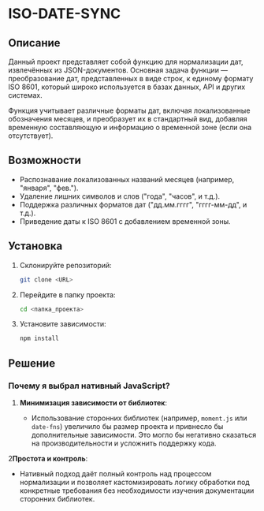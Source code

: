 # ISO-DATE-SYNC

## Описание

Данный проект представляет собой функцию для нормализации дат, извлечённых из JSON-документов. Основная задача функции — преобразование дат, представленных в виде строк, к единому формату ISO 8601, который широко используется в базах данных, API и других системах.

Функция учитывает различные форматы дат, включая локализованные обозначения месяцев, и преобразует их в стандартный вид, добавляя временную составляющую и информацию о временной зоне (если она отсутствует).

## Возможности

- Распознавание локализованных названий месяцев (например, "января", "фев.").
- Удаление лишних символов и слов ("года", "часов", и т.д.).
- Поддержка различных форматов дат ("дд.мм.гггг", "гггг-мм-дд", и т.д.).
- Приведение даты к ISO 8601 с добавлением временной зоны.

## Установка

1. Склонируйте репозиторий:
   ```bash
   git clone <URL>
   ```
2. Перейдите в папку проекта:
   ```bash
   cd <папка_проекта>
   ```
3. Установите зависимости:
   ```bash
   npm install
   ```

## Решение

### Почему я выбрал нативный JavaScript?

1. **Минимизация зависимости от библиотек**:

   - Использование сторонних библиотек (например, `moment.js` или `date-fns`) увеличило бы размер проекта и привнесло бы дополнительные зависимости. Это могло бы негативно сказаться на производительности и усложнить поддержку кода.

2**Простота и контроль**:

- Нативный подход даёт полный контроль над процессом нормализации и позволяет кастомизировать логику обработки под конкретные требования без необходимости изучения документации сторонних библиотек.
